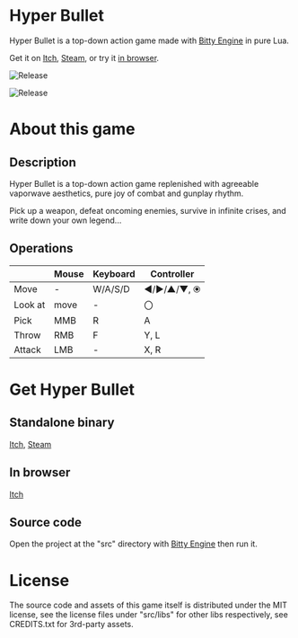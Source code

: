 # Hyper Bullet

Hyper Bullet is a top-down action game made with [Bitty Engine](https://paladin-t.github.io/bitty/) in pure Lua.

Get it on [Itch](https://tonywang.itch.io/hyper-bullet), [Steam](https://store.steampowered.com/app/1729660/), or try it [in browser](https://tonywang.itch.io/hyper-bullet).

![Release](https://user-images.githubusercontent.com/2062224/134613604-18725ae2-3cc0-4014-874e-3c06e3080657.png)

![Release](https://user-images.githubusercontent.com/2062224/134613616-fe4f95be-ef95-44d8-8675-f0aaed42734d.gif)

# About this game

## Description

Hyper Bullet is a top-down action game replenished with agreeable vaporwave aesthetics, pure joy of combat and gunplay rhythm.

Pick up a weapon, defeat oncoming enemies, survive in infinite crises, and write down your own legend...

## Operations

| | Mouse | Keyboard | Controller |
|---|---|---|---|
| Move | - | W/A/S/D | ◄/►/▲/▼, ⦿ |
| Look at | move | - | 〇 |
| Pick | MMB | R | A |
| Throw | RMB | F | Y, L |
| Attack | LMB | - | X, R |

# Get Hyper Bullet

## Standalone binary

[Itch](https://tonywang.itch.io/hyper-bullet), [Steam](https://store.steampowered.com/app/1729660/)

## In browser

[Itch](https://tonywang.itch.io/hyper-bullet)

## Source code

Open the project at the "src" directory with [Bitty Engine](https://paladin-t.github.io/bitty/) then run it.

# License

The source code and assets of this game itself is distributed under the MIT license, see the license files under "src/libs" for other libs respectively, see CREDITS.txt for 3rd-party assets.
